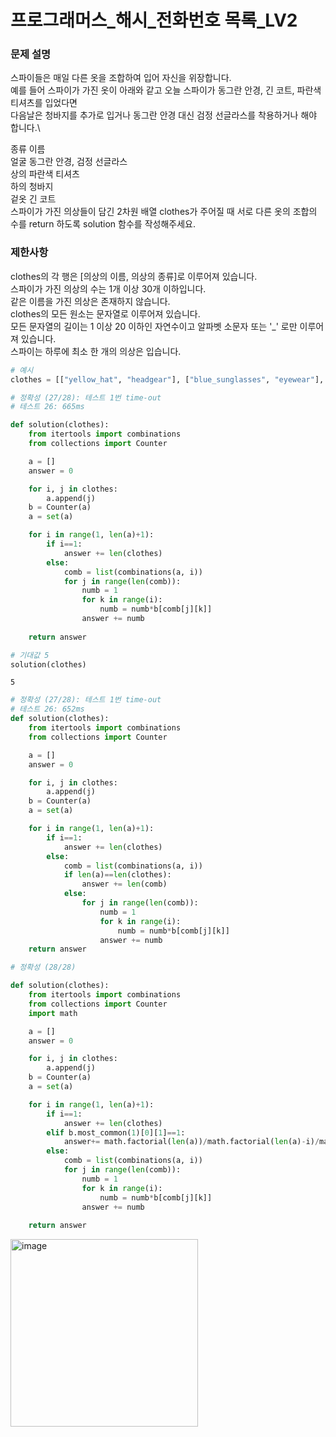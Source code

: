 # 프로그래머스_해시_전화번호 목록_LV2

### 문제 설명

스파이들은 매일 다른 옷을 조합하여 입어 자신을 위장합니다.\
예를 들어 스파이가 가진 옷이 아래와 같고 오늘 스파이가 동그란 안경, 긴 코트, 파란색 티셔츠를 입었다면\
다음날은 청바지를 추가로 입거나 동그란 안경 대신 검정 선글라스를 착용하거나 해야 합니다.\

종류	이름\
얼굴	동그란 안경, 검정 선글라스\
상의	파란색 티셔츠\
하의	청바지\
겉옷	긴 코트\
스파이가 가진 의상들이 담긴 2차원 배열 clothes가 주어질 때 서로 다른 옷의 조합의 수를 return 하도록 solution 함수를 작성해주세요.

### 제한사항

clothes의 각 행은 [의상의 이름, 의상의 종류]로 이루어져 있습니다.\
스파이가 가진 의상의 수는 1개 이상 30개 이하입니다.\
같은 이름을 가진 의상은 존재하지 않습니다.\
clothes의 모든 원소는 문자열로 이루어져 있습니다.\
모든 문자열의 길이는 1 이상 20 이하인 자연수이고 알파벳 소문자 또는 '_' 로만 이루어져 있습니다.\
스파이는 하루에 최소 한 개의 의상은 입습니다.


```python
# 예시
clothes = [["yellow_hat", "headgear"], ["blue_sunglasses", "eyewear"], ["green_turban", "headgear"]]
```


```python
# 정확성 (27/28): 테스트 1번 time-out
# 테스트 26: 665ms

def solution(clothes):
    from itertools import combinations
    from collections import Counter

    a = []
    answer = 0

    for i, j in clothes:
        a.append(j)
    b = Counter(a)
    a = set(a)

    for i in range(1, len(a)+1):
        if i==1:
            answer += len(clothes)
        else:
            comb = list(combinations(a, i))
            for j in range(len(comb)):
                numb = 1 
                for k in range(i):
                    numb = numb*b[comb[j][k]]
                answer += numb
                    
    return answer

# 기대값 5
solution(clothes)
```




    5




```python
# 정확성 (27/28): 테스트 1번 time-out
# 테스트 26: 652ms
def solution(clothes):
    from itertools import combinations
    from collections import Counter

    a = []
    answer = 0

    for i, j in clothes:
        a.append(j)
    b = Counter(a)
    a = set(a)

    for i in range(1, len(a)+1):
        if i==1:
            answer += len(clothes) 
        else:
            comb = list(combinations(a, i))
            if len(a)==len(clothes):
                answer += len(comb)
            else:
                for j in range(len(comb)):
                    numb = 1 
                    for k in range(i):
                        numb = numb*b[comb[j][k]]
                    answer += numb                 
    return answer
```


```python
# 정확성 (28/28)

def solution(clothes):
    from itertools import combinations
    from collections import Counter
    import math

    a = []
    answer = 0

    for i, j in clothes:
        a.append(j)
    b = Counter(a)
    a = set(a)

    for i in range(1, len(a)+1):
        if i==1:
            answer += len(clothes)
        elif b.most_common(1)[0][1]==1:
            answer+= math.factorial(len(a))/math.factorial(len(a)-i)/math.factorial(i)
        else:
            comb = list(combinations(a, i))
            for j in range(len(comb)):
                numb = 1 
                for k in range(i):
                    numb = numb*b[comb[j][k]]
                answer += numb
                    
    return answer
```

<img width="300" alt="image" src="https://user-images.githubusercontent.com/52664532/167317043-b4233816-ae1d-4291-af1a-41897ae25e0c.png">

